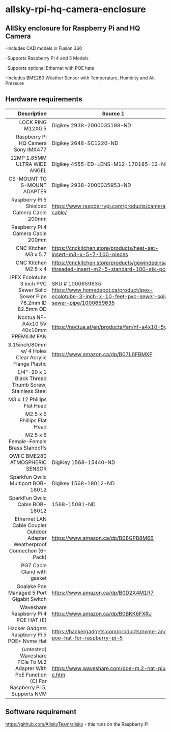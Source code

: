 # allsky-rpi-hq-camera-enclosure

## AllSky enclosure for Raspberry Pi and HQ Camera 
-Includes CAD models in Fusion 360<br>

-Supports Raspberry Pi 4 and 5 Models<br>

-Supports optional Ethernet with POE hats<br>

-Includes BME280 Weather Sensor with Temperature, Humidity and Ait Pressure<br>


## Hardware requirements

| Description | Source 1 | Source 2|
|-----:|---------------|-----------|
| LOCK RING M12X0.5| Digikey 2938-2000035198-ND | Basler Inc. 2000035198 |
| Raspberry Pi HQ Camera Sony IMX477 | Digikey  2648-SC1220-ND | https://www.raspberrypi.com/products/raspberry-pi-high-quality-camera/ | 
| 12MP 1.85MM ULTRA WIDE ANGEL | Digikey 4555-ED-LENS-M12-170185-12-ND | EDATEC ED-LENS-M12-170185-12 |
| CS-MOUNT TO S-MOUNT ADAPTER | Digikey 2938-2000035953-ND | Basler Inc.  2000035953 |
| Raspberry Pi 5 Shielded Camera Cable 200mm | https://www.raspberrypi.com/products/camera-cable/ | |
| Raspberry Pi 4 Camera Cable 200mm | | |
| CNC Kitchen M3 x 5.7 | https://cnckitchen.store/products/heat-set-insert-m3-x-5-7-100-pieces | |
| CNC Kitchen M2.5 x 4 | https://cnckitchen.store/products/gewindeeinsatz-threaded-insert-m2-5-standard-100-stk-pcs | |
| IPEX Ecolotube 3 inch PVC Sewer Solid Sewer Pipe 76.2mm ID 82.5mm OD | SKU # 1000659635  https://www.homedepot.ca/product/ipex-ecolotube-3-inch-x-10-feet-pvc-sewer-solid-sewer-pipe/1000659635 | |
| Noctua NF-A4x10 5V 40x10mm PREMIUM FAN | https://noctua.at/en/products/fan/nf-a4x10-5v | |
| 3.15inch/80mm w/ 4 Holes Clear Acrylic Flange Plastic | https://www.amazon.ca/dp/B07L6FBMXF | https://www.amazon.com/dp/B07L6FBMXF |
| 1/4"-20 x 1 Black Thread Thumb Screw, Stainless Steel | | https://www.amazon.ca/dp/B0DC5Y3KLQ | https://www.amazon.com/dp/B0DC5Y3KLQ |
| M3 x 12 Phillips Flat Head | | |
| M2.5 x 6 Phillips Flat Head | | |
| M2.5 x 6 Female-Female Brass Standoffs | | |
|QWIIC BME280 ATMOSPHERIC SENSOR| DigiKey 1568-15440-ND | SparkFun 15440|
| Sparkfun Qwiic Multiport BOB-18012 | Digikey 1568-18012-ND | Sparkfun BOB-18012 | 
| SparkFun Qwiic Cable BOB-18012 | 1568-15081-ND | Sparkfun BOB-18012 | 
| Ethernet LAN Cable Coupler Outdoor Adapter Weatherproof Connection (6-Pack) |  https://www.amazon.ca/dp/B08GPB8M6B | https://www.amazon.com/dp/B08GPB8M6B |
| PG7 Cable Gland  with gasket | | |
| Goalake Poe Managed 5 Port Gigabit Switch | https://www.amazon.ca/dp/B0D2X4M1R7 | https://www.amazon.com/dp/B0D2X4M1R7 |
| Waveshare Raspberry Pi 4 POE HAT (E) | https://www.amazon.ca/dp/B0BKK6FXRJ | https://www.amazon.com/dp/B0BKK6FXRJ |
| Hacker Gadgets Raspberry Pi 5 POE+ Nvme Hat | https://hackergadgets.com/products/nvme-and-poe-hat-for-raspberry-pi-5 | |
| (untested) Waveshare PCIe To M.2 Adapter With PoE Function (C) For Raspberry Pi 5, Supports NVM | https://www.waveshare.com/poe-m.2-hat-plus-c.htm | |


## Software requirement
https://github.com/AllskyTeam/allsky - this runs on the Raspberry PI<br>
